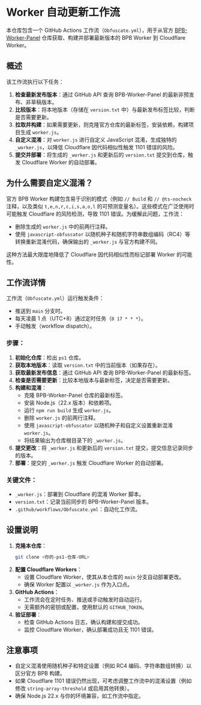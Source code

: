 #  Worker 自动更新工作流

本仓库包含一个 GitHub Actions 工作流（`Obfuscate.yml`），用于从官方 [BPB-Worker-Panel](https://github.com/bia-pain-bache/BPB-Worker-Panel) 仓库获取、构建并部署最新版本的 BPB Worker 到 Cloudflare Worker。

## 概述

该工作流执行以下任务：
1. **检查最新发布版本**：通过 GitHub API 查询 BPB-Worker-Panel 的最新非预发布、非草稿版本。
2. **比较版本**：将本地版本（存储在 `version.txt` 中）与最新发布标签比较，判断是否需要更新。
3. **拉取并构建**：如果需要更新，则克隆官方仓库的最新标签，安装依赖，构建项目生成 `worker.js`。
4. **自定义混淆**：对 `worker.js` 进行自定义 JavaScript 混淆，生成独特的 `_worker.js`，以降低 Cloudflare 因代码相似性触发 1101 错误的风险。
5. **提交并部署**：将生成的 `_worker.js` 和更新后的 `version.txt` 提交到仓库，触发 Cloudflare Worker 的自动部署。

## 为什么需要自定义混淆？

官方 BPB Worker 构建包含易于识别的模式（例如 `// Build` 和 `// @ts-nocheck` 注释，以及类似 `t,e,n,r,c,i,s,a,o,l` 的可预测变量名）。这些模式在广泛使用时可能触发 Cloudflare 的风险检测，导致 1101 错误。为缓解此问题，工作流：
- 删除生成的 `worker.js` 中的前两行注释。
- 使用 `javascript-obfuscator` 以随机种子和随机字符串数组编码（RC4）等转换重新混淆代码，确保输出的 `_worker.js` 与官方构建不同。

这种方法最大限度地降低了 Cloudflare 因代码相似性而标记部署 Worker 的可能性。

## 工作流详情

工作流（`Obfuscate.yml`）运行触发条件：
- 推送到 `main` 分支时。
- 每天凌晨 1 点（UTC+8）通过定时任务（`0 17 * * *`）。
- 手动触发（workflow dispatch）。

### 步骤：
1. **初始化仓库**：检出 `ps1` 仓库。
2. **获取本地版本**：读取 `version.txt` 中的当前版本（如果存在）。
3. **获取最新发布信息**：通过 GitHub API 查询 BPB-Worker-Panel 的最新标签。
4. **检查是否需要更新**：比较本地版本与最新标签，决定是否需要更新。
5. **构建和混淆**：
   - 克隆 BPB-Worker-Panel 仓库的最新标签。
   - 安装 Node.js（22.x 版本）和依赖项。
   - 运行 `npm run build` 生成 `worker.js`。
   - 删除 `worker.js` 的前两行注释。
   - 使用 `javascript-obfuscator` 以随机种子和自定义设置重新混淆 `worker.js`。
   - 将结果输出为仓库根目录下的 `_worker.js`。
6. **提交更改**：将 `_worker.js` 和更新后的 `version.txt` 提交，提交信息记录同步的版本。
7. **部署**：提交的 `_worker.js` 触发 Cloudflare Worker 的自动部署。

### 关键文件：
- `_worker.js`：部署到 Cloudflare 的混淆 Worker 脚本。
- `version.txt`：记录当前同步的 BPB-Worker-Panel 版本。
- `.github/workflows/Obfuscate.yml`：自动化工作流。

## 设置说明

1. **克隆本仓库**：
   ```bash
   git clone <你的-ps1-仓库-URL>
   ```
2. **配置 Cloudflare Workers**：
   - 设置 Cloudflare Worker，使其从本仓库的 `main` 分支自动部署更改。
   - 确保 Worker 配置以 `_worker.js` 作为入口点。
3. **GitHub Actions**：
   - 工作流会在定时任务、推送或手动触发时自动运行。
   - 无需额外的密钥或配置，使用默认的 `GITHUB_TOKEN`。
4. **验证部署**：
   - 检查 GitHub Actions 日志，确认构建和提交成功。
   - 监控 Cloudflare Worker，确认部署成功且无 1101 错误。

## 注意事项
- 自定义混淆使用随机种子和特定设置（例如 RC4 编码、字符串数组转换）以区分官方 BPB 构建。
- 如果 Cloudflare 1101 错误仍然出现，可考虑调整工作流中的混淆设置（例如修改 `string-array-threshold` 或启用其他转换）。
- 确保 Node.js 22.x 与你的环境兼容，如工作流中指定。
